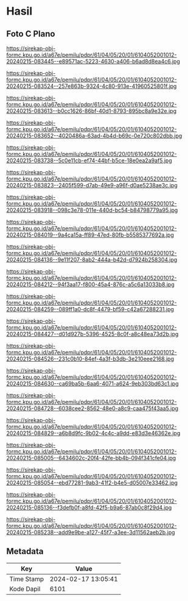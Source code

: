 # Hasil

## Foto C Plano

https://sirekap-obj-formc.kpu.go.id/a67e/pemilu/pdpr/61/04/05/20/01/6104052001012-20240215-083445--e89571ac-5223-4630-a406-b6ad8d8ea4c6.jpg

https://sirekap-obj-formc.kpu.go.id/a67e/pemilu/pdpr/61/04/05/20/01/6104052001012-20240215-083524--257e863b-9324-4c80-913e-41960525801f.jpg

https://sirekap-obj-formc.kpu.go.id/a67e/pemilu/pdpr/61/04/05/20/01/6104052001012-20240215-083613--b0cc1626-86bf-40d1-8793-895bc8a9e32e.jpg

https://sirekap-obj-formc.kpu.go.id/a67e/pemilu/pdpr/61/04/05/20/01/6104052001012-20240215-083652--4020486a-63ad-4b4d-b69c-0e720c802dbb.jpg

https://sirekap-obj-formc.kpu.go.id/a67e/pemilu/pdpr/61/04/05/20/01/6104052001012-20240215-083738--5c0e11cb-ef74-44bf-b5ce-18e0ea2a9af5.jpg

https://sirekap-obj-formc.kpu.go.id/a67e/pemilu/pdpr/61/04/05/20/01/6104052001012-20240215-083823--2405f599-d7ab-49e9-a96f-d0ae5238ae3c.jpg

https://sirekap-obj-formc.kpu.go.id/a67e/pemilu/pdpr/61/04/05/20/01/6104052001012-20240215-083918--098c3e78-011e-440d-bc54-b84798779a95.jpg

https://sirekap-obj-formc.kpu.go.id/a67e/pemilu/pdpr/61/04/05/20/01/6104052001012-20240215-084019--9a4ca15a-ff89-47ed-80fb-b5585377692a.jpg

https://sirekap-obj-formc.kpu.go.id/a67e/pemilu/pdpr/61/04/05/20/01/6104052001012-20240215-084136--9e11f207-8ab2-444a-b42d-d7924b258304.jpg

https://sirekap-obj-formc.kpu.go.id/a67e/pemilu/pdpr/61/04/05/20/01/6104052001012-20240215-084212--94f3aa17-f800-45a4-876c-a5c6a13033b8.jpg

https://sirekap-obj-formc.kpu.go.id/a67e/pemilu/pdpr/61/04/05/20/01/6104052001012-20240215-084259--089ff1a0-dc8f-4479-bf59-c42a67288231.jpg

https://sirekap-obj-formc.kpu.go.id/a67e/pemilu/pdpr/61/04/05/20/01/6104052001012-20240215-084427--d01d927b-5396-4525-8c0f-a8c48ea73d2b.jpg

https://sirekap-obj-formc.kpu.go.id/a67e/pemilu/pdpr/61/04/05/20/01/6104052001012-20240215-084526--231c0b10-84ef-4a3f-b3db-3e210eee2168.jpg

https://sirekap-obj-formc.kpu.go.id/a67e/pemilu/pdpr/61/04/05/20/01/6104052001012-20240215-084630--ca69ba5b-6aa6-4071-a624-9eb303bd63c1.jpg

https://sirekap-obj-formc.kpu.go.id/a67e/pemilu/pdpr/61/04/05/20/01/6104052001012-20240215-084728--6038cee2-8562-48e0-a8c9-caa475f43aa5.jpg

https://sirekap-obj-formc.kpu.go.id/a67e/pemilu/pdpr/61/04/05/20/01/6104052001012-20240215-084829--a6b8d9fc-9b02-4c4c-a9dd-e83d3e46362e.jpg

https://sirekap-obj-formc.kpu.go.id/a67e/pemilu/pdpr/61/04/05/20/01/6104052001012-20240215-085005--6434602c-20f4-42fe-bb4b-094f341cfe04.jpg

https://sirekap-obj-formc.kpu.go.id/a67e/pemilu/pdpr/61/04/05/20/01/6104052001012-20240215-085054--ebd77281-9ab3-41f2-b4e5-d05007e33462.jpg

https://sirekap-obj-formc.kpu.go.id/a67e/pemilu/pdpr/61/04/05/20/01/6104052001012-20240215-085136--f3defb0f-a8fd-42f5-b9a6-87ab0c8f29d4.jpg

https://sirekap-obj-formc.kpu.go.id/a67e/pemilu/pdpr/61/04/05/20/01/6104052001012-20240215-085238--add9e9be-a127-45f7-a3ee-3d11562aeb2b.jpg


## Metadata

| Key        | Value               |
| ---------- | ------------------- |
| Time Stamp | 2024-02-17 13:05:41 |
| Kode Dapil | 6101                |



